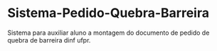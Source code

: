 # Sistema-Pedido-Quebra-Barreira
Sistema para auxiliar aluno a montagem do documento de pedido de quebra de barreira dinf ufpr.
